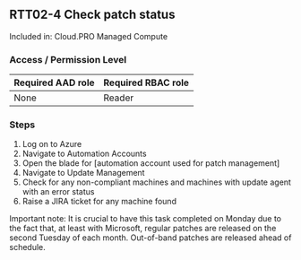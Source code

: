 ## RTT02-4 Check patch status

Included in: Cloud.PRO Managed Compute

### Access / Permission Level

| Required AAD role | Required RBAC role     |
|-------------------|------------------------|
| None              | Reader                 |

### Steps

1. Log on to Azure
2. Navigate to Automation Accounts
3. Open the blade for [automation account used for patch management]
4. Navigate to Update Management
5. Check for any non-compliant machines and machines with update agent with an error status
6. Raise a JIRA ticket for any machine found

Important note: It is crucial to have this task completed on Monday due to the fact that, at least with Microsoft, regular patches are released on the second Tuesday of each month. Out-of-band patches are released ahead of schedule. 
